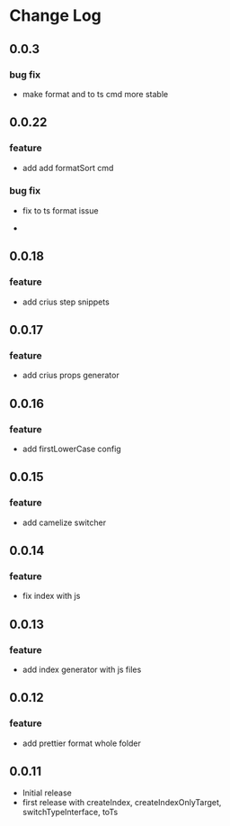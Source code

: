 # Change Log

## 0.0.3
### bug fix
- make format and to ts cmd more stable

## 0.0.22
### feature
- add add formatSort cmd
### bug fix
- fix to ts format issue
  
- 
## 0.0.18
### feature
- add crius step snippets

## 0.0.17
### feature
- add crius props generator

## 0.0.16
### feature
- add firstLowerCase config

## 0.0.15
### feature
- add camelize switcher

## 0.0.14
### feature
- fix index with js

## 0.0.13
### feature
- add index generator with js files

## 0.0.12
### feature
- add prettier format whole folder

## 0.0.11
- Initial release
- first release with createIndex, createIndexOnlyTarget, switchTypeInterface, toTs